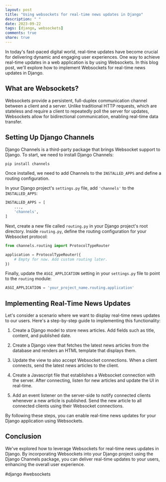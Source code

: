 ```yaml
---
layout: post
title: "Using websockets for real-time news updates in Django"
description: " "
date: 2023-09-22
tags: [django, websockets]
comments: true
share: true
---
```


In today's fast-paced digital world, real-time updates have become crucial for delivering dynamic and engaging user experiences. One way to achieve real-time updates in a web application is by using Websockets. In this blog post, we'll explore how to implement Websockets for real-time news updates in Django.

## What are Websockets?

Websockets provide a persistent, full-duplex communication channel between a client and a server. Unlike traditional HTTP requests, which are stateless and require a client to repeatedly poll the server for updates, Websockets allow for bidirectional communication, enabling real-time data transfer.

## Setting Up Django Channels

Django Channels is a third-party package that brings Websocket support to Django. To start, we need to install Django Channels:

```bash
pip install channels
```

Once installed, we need to add Channels to the `INSTALLED_APPS` and define a routing configuration.

In your Django project's `settings.py` file, add `'channels'` to the `INSTALLED_APPS`:

```python
INSTALLED_APPS = [
    ...,
    'channels',
]
```

Next, create a new file called `routing.py` in your Django project's root directory. Inside `routing.py`, define the routing configuration for your Websocket protocol:

```python
from channels.routing import ProtocolTypeRouter

application = ProtocolTypeRouter({
    # Empty for now. Add custom routing later.
})
```

Finally, update the `ASGI_APPLICATION` setting in your `settings.py` file to point to the `routing` module:

```python
ASGI_APPLICATION = 'your_project_name.routing.application'
```

## Implementing Real-Time News Updates

Let's consider a scenario where we want to display real-time news updates to our users. Here's a step-by-step guide to implementing this functionality:

1. Create a Django model to store news articles. Add fields such as title, content, and published date.

2. Create a Django view that fetches the latest news articles from the database and renders an HTML template that displays them.

3. Update the view to also accept Websocket connections. When a client connects, send the latest news articles to the client.

4. Create a Javascript file that establishes a Websocket connection with the server. After connecting, listen for new articles and update the UI in real-time.

5. Add an event listener on the server-side to notify connected clients whenever a new article is published. Send the new article to all connected clients using their Websocket connections.

By following these steps, you can enable real-time news updates for your Django application using Websockets.

## Conclusion

We've explored how to leverage Websockets for real-time news updates in Django. By incorporating Websockets into your Django project using the Django Channels package, you can deliver real-time updates to your users, enhancing the overall user experience.

#django #websockets